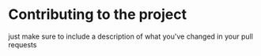 # Contributing to the project

just make sure to include a description of what you've changed in your pull requests
